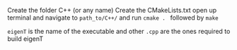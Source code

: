 Create the folder C++ (or any name)
Create the CMakeLists.txt
open up terminal and navigate to ``` path_to/C++/ ``` and run ```cmake . ``` followed by ``` make ```

```eigenT``` is the name of the executable and other ```.cpp``` are the ones required to build eigenT